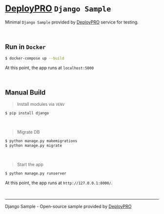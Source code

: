 # [DeployPRO](https://deploypro.dev/) `Django Sample` 

Minimal `Django Sample` provided by [DeployPRO](https://deploypro.dev/) service for testing.

<br />

## Run in `Docker`

```bash
$ docker-compose up --build
```
At this point, the app runs at `localhost:5000`

<br />

## Manual Build

> Install modules via `VENV`  

```bash
$ pip install django
```

<br />

> Migrate DB

```bash
$ python manage.py makemigrations
$ python manage.py migrate
```

<br />

> Start the app

```bash
$ python manage.py runserver
```

At this point, the app runs at `http://127.0.0.1:8000/`. 

<br />

---
Django Sample - Open-source sample provided by [DeployPRO](https://deploypro.dev/)
